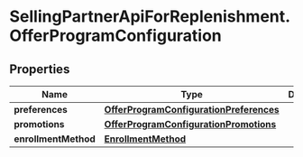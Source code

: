 # SellingPartnerApiForReplenishment.OfferProgramConfiguration

## Properties

Name | Type | Description | Notes
------------ | ------------- | ------------- | -------------
**preferences** | [**OfferProgramConfigurationPreferences**](OfferProgramConfigurationPreferences.md) |  | [optional] 
**promotions** | [**OfferProgramConfigurationPromotions**](OfferProgramConfigurationPromotions.md) |  | [optional] 
**enrollmentMethod** | [**EnrollmentMethod**](EnrollmentMethod.md) |  | [optional] 


